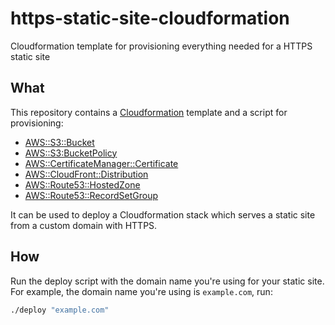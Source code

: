 # https-static-site-cloudformation
Cloudformation template for provisioning everything needed for a HTTPS static site

## What

This repository contains a [Cloudformation] template and a script for provisioning:

* [AWS::S3::Bucket]
* [AWS::S3:BucketPolicy]
* [AWS::CertificateManager::Certificate]
* [AWS::CloudFront::Distribution]
* [AWS::Route53::HostedZone]
* [AWS::Route53::RecordSetGroup]

It can be used to deploy a Cloudformation stack which serves a static site from a custom domain with HTTPS.

## How

Run the deploy script with the domain name you're using for your static site. For example, the domain name you're using is `example.com`, run:

```sh
./deploy "example.com"
```

[Cloudformation]: https://aws.amazon.com/cloudformation/
[AWS::S3::Bucket]: https://docs.aws.amazon.com/AWSCloudFormation/latest/UserGuide/aws-properties-s3-bucket.html
[AWS::S3:BucketPolicy]: https://docs.aws.amazon.com/AWSCloudFormation/latest/UserGuide/aws-properties-s3-policy.html
[AWS::CertificateManager::Certificate]: https://docs.aws.amazon.com/AWSCloudFormation/latest/UserGuide/aws-resource-certificatemanager-certificate.html
[AWS::CloudFront::Distribution]: https://docs.aws.amazon.com/AWSCloudFormation/latest/UserGuide/aws-properties-cloudfront-distribution.html
[AWS::Route53::HostedZone]: https://docs.aws.amazon.com/AWSCloudFormation/latest/UserGuide/aws-resource-route53-hostedzone.html
[AWS::Route53::RecordSetGroup]: https://docs.aws.amazon.com/AWSCloudFormation/latest/UserGuide/aws-properties-route53-recordsetgroup.html

